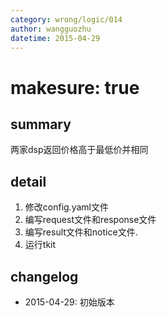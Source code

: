 ```yaml
---
category: wrong/logic/014
author: wangguozhu
datetime: 2015-04-29
---
```


# makesure: true

## summary

两家dsp返回价格高于最低价并相同

## detail

1. 修改config.yaml文件
2. 编写request文件和response文件
3. 编写result文件和notice文件.
4. 运行tkit

## changelog

- 2015-04-29: 初始版本
